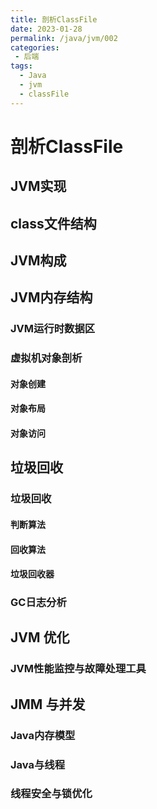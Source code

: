 ```yaml
---
title: 剖析ClassFile
date: 2023-01-28
permalink: /java/jvm/002
categories:
 - 后端
tags:
  - Java
  - jvm
  - classFile
---
```


# 剖析ClassFile
## JVM实现

## class文件结构

## JVM构成

## JVM内存结构
### JVM运行时数据区
### 虚拟机对象剖析
#### 对象创建
#### 对象布局
#### 对象访问

## 垃圾回收
### 垃圾回收
#### 判断算法
#### 回收算法
#### 垃圾回收器
### GC日志分析

## JVM 优化
### JVM性能监控与故障处理工具


## JMM 与并发
### Java内存模型
### Java与线程
### 线程安全与锁优化